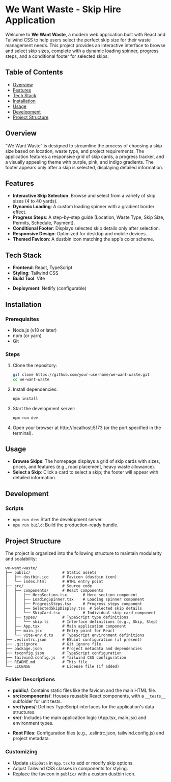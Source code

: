 # We Want Waste - Skip Hire Application

Welcome to **We Want Waste**, a modern web application built with React and Tailwind CSS to help users select the perfect skip size for their waste management needs. This project provides an interactive interface to browse and select skip sizes, complete with a dynamic loading spinner, progress steps, and a conditional footer for selected skips.

## Table of Contents

- [Overview](#overview)
- [Features](#features)
- [Tech Stack](#tech-stack)
- [Installation](#installation)
- [Usage](#usage)
- [Development](#development)
- [Project Structure](#project-structure)

## Overview

"We Want Waste" is designed to streamline the process of choosing a skip size based on location, waste type, and project requirements. The application features a responsive grid of skip cards, a progress tracker, and a visually appealing theme with purple, pink, and indigo gradients. The footer appears only after a skip is selected, displaying detailed information.

## Features

- **Interactive Skip Selection**: Browse and select from a variety of skip sizes (4 to 40 yards).
- **Dynamic Loading**: A custom loading spinner with a gradient border effect.
- **Progress Steps**: A step-by-step guide (Location, Waste Type, Skip Size, Permits, Schedule, Payment).
- **Conditional Footer**: Displays selected skip details only after selection.
- **Responsive Design**: Optimized for desktop and mobile devices.
- **Themed Favicon**: A dustbin icon matching the app's color scheme.

## Tech Stack

- **Frontend**: React, TypeScript
- **Styling**: Tailwind CSS
- **Build Tool**: Vite
<!-- - **Testing**: Jest, React Testing Library
- **CI/CD**: GitHub Actions -->
- **Deployment**: Netlify (configurable)

## Installation

### Prerequisites

- Node.js (v18 or later)
- npm (or yarn)
- Git

### Steps

1. Clone the repository:

   ```bash
   git clone https://github.com/your-username/we-want-waste.git
   cd we-want-waste
   ```

2. Install dependencies:

   ```bash
   npm install
   ```

3. Start the development server:

   ```bash
   npm run dev
   ```

4. Open your browser at http://localhost:5173 (or the port specified in the terminal).

## Usage

- **Browse Skips**: The homepage displays a grid of skip cards with sizes, prices, and features (e.g., road placement, heavy waste allowance).
- **Select a Skip**: Click a card to select a skip; the footer will appear with detailed information.

## Development

### Scripts

- `npm run dev`: Start the development server.
- `npm run build`: Build the production-ready bundle.

## Project Structure

The project is organized into the following structure to maintain modularity and scalability:

```
we-want-waste/
├── public/              # Static assets
│   ├── dustbin.ico      # Favicon (dustbin icon)
│   └── index.html       # HTML entry point
├── src/                 # Source code
│   ├── components/      # React components
│   │   ├── HeroSection.tsx       # Hero section component
│   │   ├── LoadingSpinner.tsx    # Loading spinner component
│   │   ├── ProgressSteps.tsx     # Progress steps component
│   │   ├── SelectedSkipDisplay.tsx  # Selected skip details
│   │   └── SkipCard.tsx          # Individual skip card component
│   ├── types/           # TypeScript type definitions
│   │   └── skip.ts      # Interface definitions (e.g., Skip, Step)
│   ├── App.tsx          # Main application component
│   ├── main.jsx         # Entry point for React
│   └── vite-env.d.ts    # TypeScript environment definitions
├── .eslintrc.json       # ESLint configuration (if present)
├── .gitignore           # Git ignore file
├── package.json         # Project metadata and dependencies
├── tsconfig.json        # TypeScript configuration
├── tailwind.config.js   # Tailwind CSS configuration
├── README.md            # This file
└── LICENSE              # License file (if added)
```

### Folder Descriptions

- **public/**: Contains static files like the favicon and the main HTML file.
- **src/components/**: Houses reusable React components, with a `__tests__` subfolder for unit tests.
- **src/types/**: Defines TypeScript interfaces for the application's data structures.
- **src/**: Includes the main application logic (App.tsx, main.jsx) and environment types.
<!-- - **.github/workflows/**: Configures the CI/CD pipeline using GitHub Actions. -->
- **Root Files**: Configuration files (e.g., .eslintrc.json, tailwind.config.js) and project metadata.

### Customizing

- Update `skipData` in `App.tsx` to add or modify skip options.
- Adjust Tailwind CSS classes in components for styling.
- Replace the favicon in `public/` with a custom dustbin icon.
